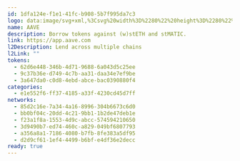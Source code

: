 ```yaml
---
id: 1dfa124e-f1e1-41fc-b908-5b7f995da7c3
logo: data:image/svg+xml,%3Csvg%20width%3D%2280%22%20height%3D%2280%22%20viewBox%3D%220%200%2080%2080%22%20fill%3D%22none%22%20xmlns%3D%22http%3A%2F%2Fwww.w3.org%2F2000%2Fsvg%22%3E%0A%3Cg%20filter%3D%22url(%23filter0_f_69_8622)%22%3E%0A%3Cpath%20d%3D%22M40%2059C51.598%2059%2061%2049.598%2061%2038C61%2026.402%2051.598%2017%2040%2017C28.402%2017%2019%2026.402%2019%2038C19%2049.598%2028.402%2059%2040%2059Z%22%20fill%3D%22%239391F7%22%2F%3E%0A%3C%2Fg%3E%0A%3Cpath%20d%3D%22M40%2061C51.598%2061%2061%2051.598%2061%2040C61%2028.402%2051.598%2019%2040%2019C28.402%2019%2019%2028.402%2019%2040C19%2051.598%2028.402%2061%2040%2061Z%22%20fill%3D%22%239391F7%22%2F%3E%0A%3Cpath%20d%3D%22M36.096%2041.0242C37.8967%2040.7319%2039.1195%2039.035%2038.8273%2037.2343C38.535%2035.4336%2036.8381%2034.2107%2035.0374%2034.503C33.2367%2034.7953%2032.0138%2036.492%2032.3061%2038.2929C32.5984%2040.0936%2034.2952%2041.3164%2036.096%2041.0242Z%22%20fill%3D%22white%22%2F%3E%0A%3Cpath%20d%3D%22M44.7296%2041.0242C46.5303%2040.7319%2047.7531%2039.035%2047.4608%2037.2343C47.1686%2035.4336%2045.4717%2034.2107%2043.671%2034.503C41.8703%2034.7953%2040.6474%2036.492%2040.9397%2038.2929C41.232%2040.0936%2042.9287%2041.3164%2044.7296%2041.0242Z%22%20fill%3D%22white%22%2F%3E%0A%3Cpath%20d%3D%22M39.878%2024.1279C30.9089%2024.1279%2023.6373%2031.5381%2023.6396%2040.6761H27.788C27.788%2033.8279%2033.158%2028.2756%2039.878%2028.2756C46.598%2028.2756%2051.968%2033.8279%2051.968%2040.6761H56.1164C56.1179%2031.5381%2048.8463%2024.1279%2039.878%2024.1279Z%22%20fill%3D%22white%22%2F%3E%0A%3Cdefs%3E%0A%3Cfilter%20id%3D%22filter0_f_69_8622%22%20x%3D%225%22%20y%3D%223%22%20width%3D%2270%22%20height%3D%2270%22%20filterUnits%3D%22userSpaceOnUse%22%20color-interpolation-filters%3D%22sRGB%22%3E%0A%3CfeFlood%20flood-opacity%3D%220%22%20result%3D%22BackgroundImageFix%22%2F%3E%0A%3CfeBlend%20mode%3D%22normal%22%20in%3D%22SourceGraphic%22%20in2%3D%22BackgroundImageFix%22%20result%3D%22shape%22%2F%3E%0A%3CfeGaussianBlur%20stdDeviation%3D%227%22%20result%3D%22effect1_foregroundBlur_69_8622%22%2F%3E%0A%3C%2Ffilter%3E%0A%3C%2Fdefs%3E%0A%3C%2Fsvg%3E%0A
name: AAVE
description: Borrow tokens against (w)stETH and stMATIC.
link: https://app.aave.com
l2Description: Lend across multiple chains
l2Link: ""
tokens:
  - 62d6e448-346b-4d71-9688-6a043d5c25ee
  - 9c37b36e-d749-4c7b-aa31-daa34e7ef9be
  - 3a647da0-c0d8-4ebd-abce-bac0390880f4
categories:
  - e1e552f6-ff37-4185-a33f-4230cd45d7ff
networks:
  - 85d2c16e-7a34-4a16-8996-304b6673c6d0
  - bb0bf04c-20dd-4c21-9bb1-1b2de47deb1e
  - f23a1f8a-1553-4d9c-abcc-574594210650
  - 3d9490b7-ed74-460c-a829-049bf6807793
  - a356a8a1-7186-4080-b7fb-8fe383a5df95
  - d2d9cf61-1ef4-4499-b6bf-e4df36e2decc
ready: true
---
```

